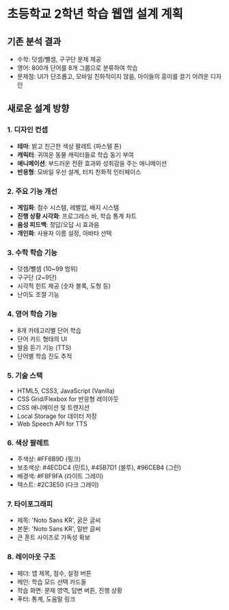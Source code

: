 # 초등학교 2학년 학습 웹앱 설계 계획

## 기존 분석 결과
- 수학: 덧셈/뺄셈, 구구단 문제 제공
- 영어: 800개 단어를 8개 그룹으로 분류하여 학습
- 문제점: UI가 단조롭고, 모바일 친화적이지 않음, 아이들의 흥미를 끌기 어려운 디자인

## 새로운 설계 방향

### 1. 디자인 컨셉
- **테마**: 밝고 친근한 색상 팔레트 (파스텔 톤)
- **캐릭터**: 귀여운 동물 캐릭터들로 학습 동기 부여
- **애니메이션**: 부드러운 전환 효과와 성취감을 주는 애니메이션
- **반응형**: 모바일 우선 설계, 터치 친화적 인터페이스

### 2. 주요 기능 개선
- **게임화**: 점수 시스템, 레벨업, 배지 시스템
- **진행 상황 시각화**: 프로그레스 바, 학습 통계 차트
- **음성 피드백**: 정답/오답 시 효과음
- **개인화**: 사용자 이름 설정, 아바타 선택

### 3. 수학 학습 기능
- 덧셈/뺄셈 (10~99 범위)
- 구구단 (2~9단)
- 시각적 힌트 제공 (숫자 블록, 도형 등)
- 난이도 조절 기능

### 4. 영어 학습 기능
- 8개 카테고리별 단어 학습
- 단어 카드 형태의 UI
- 발음 듣기 기능 (TTS)
- 단어별 학습 진도 추적

### 5. 기술 스택
- HTML5, CSS3, JavaScript (Vanilla)
- CSS Grid/Flexbox for 반응형 레이아웃
- CSS 애니메이션 및 트랜지션
- Local Storage for 데이터 저장
- Web Speech API for TTS

### 6. 색상 팔레트
- 주색상: #FF6B9D (핑크)
- 보조색상: #4ECDC4 (민트), #45B7D1 (블루), #96CEB4 (그린)
- 배경색: #F8F9FA (라이트 그레이)
- 텍스트: #2C3E50 (다크 그레이)

### 7. 타이포그래피
- 제목: 'Noto Sans KR', 굵은 글씨
- 본문: 'Noto Sans KR', 일반 글씨
- 큰 폰트 사이즈로 가독성 확보

### 8. 레이아웃 구조
- 헤더: 앱 제목, 점수, 설정 버튼
- 메인: 학습 모드 선택 카드들
- 학습 화면: 문제 영역, 답변 버튼, 진행 상황
- 푸터: 통계, 도움말 링크

